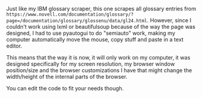 Just like my IBM glossary scraper, this one scrapes all glossary entries from `https://www.novell.com/documentation/glossary/?page=/documentation/glossary/glossenu/data/gl24.html`. However, since I couldn't work using lxml or beautifulsoup because of the way the page was designed, I had to use pyautogui to do "semiauto" work, making my computer automatically move the mouse, copy stuff and paste in a text editor. 

This means that the way it is now, it will only work on my computer, it was designed specifically for my screen resolution, my browser window position/size and the browser customizations I have that might change the width/height of the internal parts of the browser.

You can edit the code to fit your needs though.
